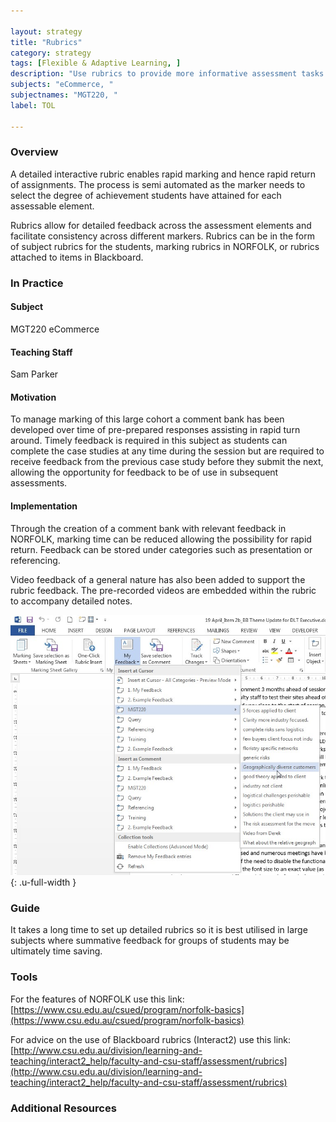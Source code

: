 ```yaml
---

layout: strategy
title: "Rubrics"
category: strategy
tags: [Flexible & Adaptive Learning, ]
description: "Use rubrics to provide more informative assessment tasks and faster feedback."
subjects: "eCommerce, "
subjectnames: "MGT220, "
label: TOL

---
```


### Overview

A detailed interactive rubric enables rapid marking and hence rapid return of assignments. The process is semi automated as the marker needs to select the degree of achievement students have attained for each assessable element.

Rubrics allow for detailed feedback across the assessment elements and facilitate consistency across different markers. Rubrics can be in the form of subject rubrics for the students, marking rubrics in NORFOLK, or rubrics attached to items in Blackboard.

### In Practice
<div class="u-release practice" >

<div class="practice-item">
<div class="practice-content" markdown="1">

#### Subject

MGT220 eCommerce

#### Teaching Staff

Sam Parker

#### Motivation

To manage marking of this large cohort  a comment bank has been developed over time of pre-prepared responses assisting in rapid turn around. Timely feedback is required in this subject as students can complete the case studies at any time during the session but are required to receive feedback from the previous case study before they submit the next, allowing the opportunity for feedback to be of use in subsequent assessments.  

#### Implementation

Through the creation of a comment bank with relevant feedback in NORFOLK, marking time can be reduced allowing the possibility for rapid return.  Feedback can be stored under categories such as presentation or referencing.  

Video  feedback of a general nature has also been added to support the rubric feedback. The pre-recorded videos are embedded within the rubric to accompany detailed notes.

![Example Feedback](../images/practices/Rubrics-MGT220.jpg){: .u-full-width
}

</div>
</div>
</div>

### Guide

It takes a long time to set up detailed rubrics so it is best utilised in large subjects where summative feedback for groups of students may be ultimately time saving.

### Tools

For the features of NORFOLK use this link:  [https://www.csu.edu.au/csued/program/norfolk-basics](https://www.csu.edu.au/csued/program/norfolk-basics)

For advice on the use of Blackboard rubrics (Interact2) use this link: [http://www.csu.edu.au/division/learning-and-teaching/interact2_help/faculty-and-csu-staff/assessment/rubrics](http://www.csu.edu.au/division/learning-and-teaching/interact2_help/faculty-and-csu-staff/assessment/rubrics)

### Additional Resources

<div class="apa-ref" markdown="1">
</div>
